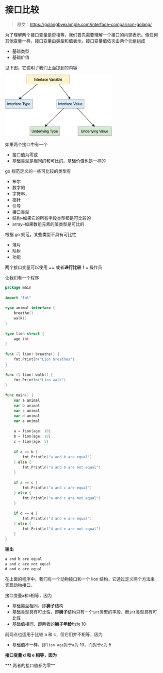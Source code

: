 # 接口比较

> 原文：<https://golangbyexample.com/interface-comparison-golang/>

为了理解两个接口变量是否相等，我们首先需要理解一个接口的内部表示。像任何其他变量一样，接口变量由类型和值表示。接口变量值依次由两个元组组成

*   基础类型
*   基础价值

见下图，它说明了我们上面提到的内容

![](img/e09464771d53171817cfeecf9da6a93e.png)

如果两个接口中有一个

*   接口值为零或
*   基础类型是相同的和可比的。基础价值也是一样的

go 规范定义的一些可比较的类型有

*   布尔
*   数字的
*   字符串，
*   指针
*   引导
*   接口类型
*   结构–如果它的所有字段类型都是可比较的
*   array–如果数组元素的值类型是可比的

根据 go 规范，某些类型不具有可比性

*   薄片
*   映射
*   功能

两个接口变量可以使用 **==** 或者**进行比较！=** 操作员

让我们看一个程序

```go
package main

import "fmt"

type animal interface {
	breathe()
	walk()
}

type lion struct {
	age int
}

func (l lion) breathe() {
	fmt.Println("Lion breathes")
}

func (l lion) walk() {
	fmt.Println("Lion walk")
}

func main() {
	var a animal
	var b animal
	var c animal
	var d animal
	var e animal

	a = lion{age: 10}
	b = lion{age: 10}
	c = lion{age: 5}

	if a == b {
		fmt.Println("a and b are equal")
	} else {
		fmt.Println("a and b are not equal")
	}

	if a == c {
		fmt.Println("a and c are equal")
	} else {
		fmt.Println("a and c are not equal")
	}

	if d == e {
		fmt.Println("d and e are equal")
	} else {
		fmt.Println("d and e are not equal")
	}
}
```

**输出**

```go
a and b are equal
a and c are not equal
d and e are equal
```

在上面的程序中，我们有一个动物接口和一个 lion 结构，它通过定义两个方法来实现动物接口。

接口变量`a`和`b`相等，因为

*   基础类型相同，即**狮子**结构
*   基础类型具有可比性，即**狮子**结构只有一个`int`类型的字段，而`int`类型具有可比性
*   基础值相同，即两者的**狮子年龄**均为 10

前两点也适用于比较 a 和 c，但它们并不相等，因为

*   基础值不一样，即`lion.age`对于`a`为 10，而对于`c`为 5

**接口变量 d 和 e 相等，因为**

 ***   两者的接口值都为零**